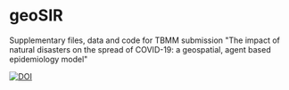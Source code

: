 # geoSIR
Supplementary files, data and code for TBMM submission "The impact of natural disasters on the spread of COVID-19: a geospatial, agent based epidemiology model"

[![DOI](https://zenodo.org/badge/272515335.svg)](https://zenodo.org/badge/latestdoi/272515335)
